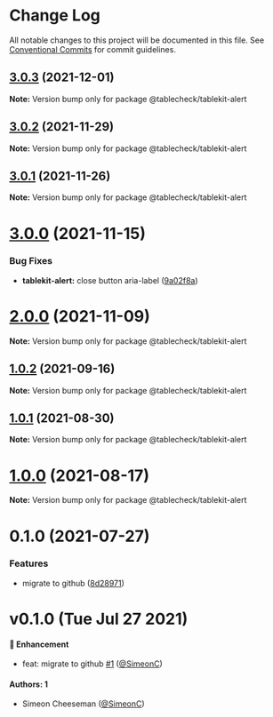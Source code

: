 # Change Log

All notable changes to this project will be documented in this file.
See [Conventional Commits](https://conventionalcommits.org) for commit guidelines.

## [3.0.3](https://github.com/tablecheck/tablekit/compare/@tablecheck/tablekit-alert@3.0.2...@tablecheck/tablekit-alert@3.0.3) (2021-12-01)

**Note:** Version bump only for package @tablecheck/tablekit-alert





## [3.0.2](https://github.com/tablecheck/tablekit/compare/@tablecheck/tablekit-alert@3.0.1...@tablecheck/tablekit-alert@3.0.2) (2021-11-29)

**Note:** Version bump only for package @tablecheck/tablekit-alert





## [3.0.1](https://github.com/tablecheck/tablekit/compare/@tablecheck/tablekit-alert@3.0.0...@tablecheck/tablekit-alert@3.0.1) (2021-11-26)

**Note:** Version bump only for package @tablecheck/tablekit-alert





# [3.0.0](https://github.com/tablecheck/tablekit/compare/@tablecheck/tablekit-alert@2.0.0...@tablecheck/tablekit-alert@3.0.0) (2021-11-15)


### Bug Fixes

* **tablekit-alert:** close button aria-label ([9a02f8a](https://github.com/tablecheck/tablekit/commit/9a02f8a1c575771ea091090ca30e07186392870f))





# [2.0.0](https://github.com/tablecheck/tablekit/compare/@tablecheck/tablekit-alert@1.0.2...@tablecheck/tablekit-alert@2.0.0) (2021-11-09)

**Note:** Version bump only for package @tablecheck/tablekit-alert





## [1.0.2](https://github.com/tablecheck/tablekit/compare/@tablecheck/tablekit-alert@1.0.1...@tablecheck/tablekit-alert@1.0.2) (2021-09-16)

**Note:** Version bump only for package @tablecheck/tablekit-alert





## [1.0.1](https://github.com/tablecheck/tablekit/compare/@tablecheck/tablekit-alert@1.0.0...@tablecheck/tablekit-alert@1.0.1) (2021-08-30)

**Note:** Version bump only for package @tablecheck/tablekit-alert





# [1.0.0](https://github.com/tablecheck/tablekit/compare/@tablecheck/tablekit-alert@0.1.0...@tablecheck/tablekit-alert@1.0.0) (2021-08-17)

**Note:** Version bump only for package @tablecheck/tablekit-alert





# 0.1.0 (2021-07-27)


### Features

* migrate to github ([8d28971](https://github.com/tablecheck/tablekit/commit/8d28971175010fcb2a3cd9c48a749e7af1bdc9f9))





# v0.1.0 (Tue Jul 27 2021)

#### 🚀 Enhancement

- feat: migrate to github [#1](https://github.com/tablecheck/tablekit/pull/1) ([@SimeonC](https://github.com/SimeonC))

#### Authors: 1

- Simeon Cheeseman ([@SimeonC](https://github.com/SimeonC))
